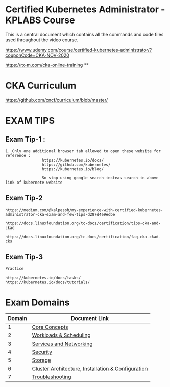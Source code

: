 # Certified Kubernetes Administrator - KPLABS Course

This is a central document which contains all the commands and code files used throughout the video course. 

https://www.udemy.com/course/certified-kubernetes-administrator/?couponCode=CKA-NOV-2020	

https://rx-m.com/cka-online-training **

# CKA Curriculum
https://github.com/cncf/curriculum/blob/master/ 

# EXAM TIPS
## Exam Tip-1 : 
```
1. Only one additional browser tab allowed to open these website for reference : 
                https://kubernetes.io/docs/ 
                https://github.com/kubernetes/ 
                https://kubernetes.io/blog/
                
                So stop using google search insteas search in above link of kubernete website
```                
## Exam Tip-2
```
https://medium.com/@kalpessh/my-experience-with-certified-kubernetes-administrator-cka-exam-and-few-tips-d287d4e9edbe

https://docs.linuxfoundation.org/tc-docs/certification/tips-cka-and-ckad
                
https://docs.linuxfoundation.org/tc-docs/certification/faq-cka-ckad-cks
```

## Exam Tip-3
```
Practice

https://kubernetes.io/docs/tasks/
https://kubernetes.io/docs/tutorials/
```

# Exam Domains

| Domain | Document Link |
| ------ | ------ |
| 1 | [Core Concepts][PlDa] |
| 2 | [Workloads & Scheduling][PlDb] |
| 3 | [Services and Networking][PlDc] 
| 4 | [Security][PlDe] |
| 5 | [Storage][PlDf] |
| 6 | [Cluster Architecture, Installation & Configuration][PlDg] |
| 7 | [Troubleshooting][PlDi] |



   [PlDa]: <https://github.com/zealvora/certified-kubernetes-administrator/tree/master/Domain%201%20-%20Core%20Concepts>
   [PlDb]: <https://github.com/zealvora/certified-kubernetes-administrator/tree/master/Domain%202%20-%20Workloads%20%26%20Scheduling>
   [PlDc]: <https://github.com/zealvora/certified-kubernetes-administrator/tree/master/Domain%203%20-%20Services%20and%20Networking>
   [PlDe]: <https://github.com/zealvora/certified-kubernetes-administrator/tree/master/Domain%204%20-%20Security>
   [PlDf]: <https://github.com/zealvora/certified-kubernetes-administrator/tree/master/Domain%205%20-%20Storage>
   [PlDg]: <https://github.com/zealvora/certified-kubernetes-administrator/tree/master/Domain%206%20-%20Cluster%20Architecture%2C%20Installation%20%26%20Configuration>
   [PlDi]: <https://github.com/zealvora/certified-kubernetes-administrator/tree/master/Domain%207%20-%20Troubleshooting>

